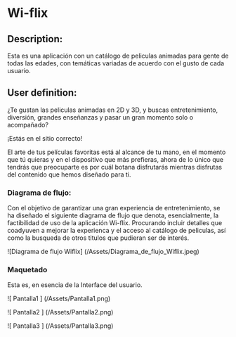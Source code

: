 # Wi-flix

## Description:

Esta es una aplicación con un catálogo de peliculas animadas para gente de todas las edades, con temáticas variadas de acuerdo con el gusto de cada usuario. 

## User definition:

¿Te gustan las peliculas animadas en 2D y 3D, y buscas entretenimiento, diversión, grandes enseñanzas y pasar un gran momento solo o acompañado? 


¡Estás en el sitio correcto! 


El arte de tus películas favoritas está al alcance de tu mano, en el momento que tú quieras y en el dispositivo que más prefieras, ahora de lo único que tendrás que preocuparte es por cuál botana disfrutarás mientras disfrutas del contenido que hemos diseñado para ti. 

### Diagrama de flujo:

Con el objetivo de garantizar una gran experiencia de entretenimiento, se ha diseñado el siguiente diagrama de flujo que denota, esencialmente, la factibilidad de uso de la aplicación Wi-flix. Procurando incluir detalles que coadyuven a mejorar la experienca y el acceso al catálogo de peliculas, así como la busqueda de otros titulos que pudieran ser de interés. 

![Diagrama de flujo Wiflix] (/Assets/Diagrama_de_flujo_Wiflix.jpeg)
### Maquetado

Esta es, en esencia de la Interface del usuario.

![ Pantalla1 ] (/Assets/Pantalla1.png)

![ Pantalla2 ] (/Assets/Pantalla2.png)

![ Pantalla3 ] (/Assets/Pantalla3.png)